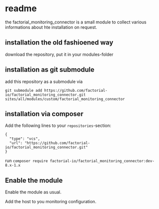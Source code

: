 # readme

the factorial_monitoring_connector is a small module to collect various informations about hte installation on request.

## installation the old fashioened way

download the repository, put it in your modules-folder

## installation as git submodule

add this repository as a submodule via 

    git submodule add https://github.com/factorial-io/factorial_monitoring_connector.git sites/all/modules/custom/factorial_monitoring_connector

## installation via composer

Add the following lines to your `repositories`-section:

    {
      "type": "vcs",
      "url": "https://github.com/factorial-io/factorial_monitoring_connector.git"
    }


run `composer require factorial-io/factorial_monitoring_connector:dev-8.x-1.x`

## Enable the module

Enable the module as usual.

Add the host to you monitoring configuration.

